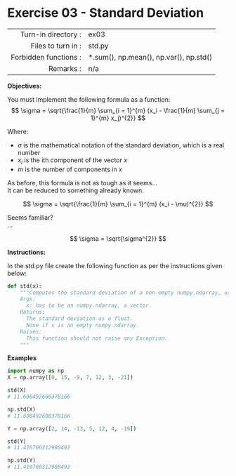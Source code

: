 # Exercise 03 - Standard Deviation
|                         |                    |
| -----------------------:| ------------------ |
|   Turn-in directory :   |  ex03              |
|   Files to turn in :    |  std.py            |
|   Forbidden functions : |  *.sum(), np.mean(), np.var(), np.std() |
|   Remarks :             |  n/a               |

**Objectives:**

You must implement the following formula as a function:  
$$
\sigma = \sqrt{\frac{1}{m} \sum_{i = 1}^{m} (x_i - \frac{1}{m} \sum_{j = 1}^{m} x_j)^{2}}
$$

Where: 
- $\sigma$ is the mathematical notation of the standard deviation, which is a real number
- $x_i$ is the ith  component of the vector $x$
- $m$ is the number of components in $x$

As before, this formula is not as tough as it seems...  
It can be reduced to something already known.

$$
\sigma = \sqrt{\frac{1}{m} \sum_{i = 1}^{m} (x_i - \mu)^{2}}
$$

Seems familiar?   
...  

$$
\sigma = \sqrt{\sigma^{2}}
$$

**Instructions:**

In the std.py file create the following function as per the instructions given below:
```python
def std(x):
    """Computes the standard deviation of a non-empty numpy.ndarray, using a for-loop.
    Args:
      x: has to be an numpy.ndarray, a vector.
    Returns:
      The standard deviation as a float.
      None if x is an empty numpy.ndarray.
    Raises:
      This function should not raise any Exception.
    """
```

**Examples**

```python
import numpy as np
X = np.array([0, 15, -9, 7, 12, 3, -21])

std(X)
# 11.600492600378166

np.std(X)
# 11.600492600378166

Y = np.array([2, 14, -13, 5, 12, 4, -19])

std(Y)
# 11.410700312980492

np.std(Y)
# 11.410700312980492
```

